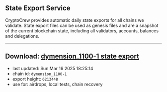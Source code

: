 ## State Export Service
CryptoCrew provides automatic daily state exports for all chains we validate. State export files can be used as genesis files and are a snapshot of the current blockchain state, including all validators, accounts, balances and delegations.

---
**Download: [dymension_1100-1 state export](https://dl-eu2.ccvalidators.com/SERVICE/dymension/dymension_1100-1_export_6213448.json)**
---

- last updated: Sun Mar 16 2025 18:25:14
- chain id: `dymension_1100-1`
- export height: `6213448`
- use for: airdrops, local tests, chain recovery
